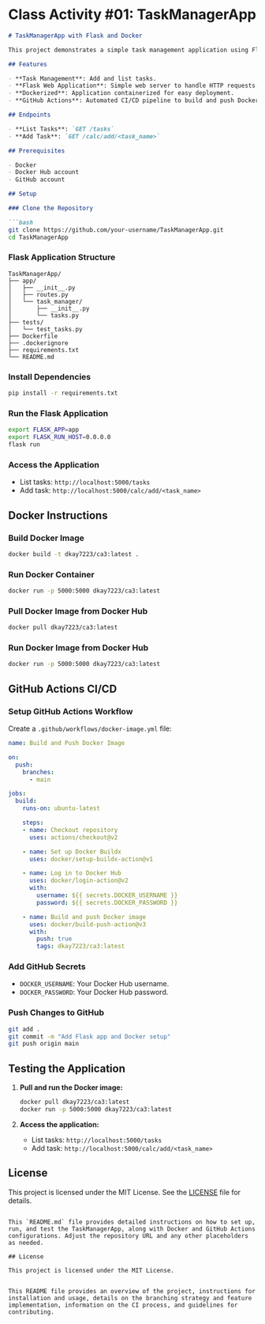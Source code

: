 
# Class Activity #01: TaskManagerApp

```markdown
# TaskManagerApp with Flask and Docker

This project demonstrates a simple task management application using Flask, Docker, and GitHub Actions for CI/CD. The application exposes endpoints to manage tasks and is containerized using Docker.

## Features

- **Task Management**: Add and list tasks.
- **Flask Web Application**: Simple web server to handle HTTP requests.
- **Dockerized**: Application containerized for easy deployment.
- **GitHub Actions**: Automated CI/CD pipeline to build and push Docker images to Docker Hub.

## Endpoints

- **List Tasks**: `GET /tasks`
- **Add Task**: `GET /calc/add/<task_name>`

## Prerequisites

- Docker
- Docker Hub account
- GitHub account

## Setup

### Clone the Repository

```bash
git clone https://github.com/your-username/TaskManagerApp.git
cd TaskManagerApp
```

### Flask Application Structure

```
TaskManagerApp/
├── app/
│   ├── __init__.py
│   ├── routes.py
│   └── task_manager/
│       ├── __init__.py
│       └── tasks.py
├── tests/
│   └── test_tasks.py
├── Dockerfile
├── .dockerignore
├── requirements.txt
└── README.md
```

### Install Dependencies

```bash
pip install -r requirements.txt
```

### Run the Flask Application

```bash
export FLASK_APP=app
export FLASK_RUN_HOST=0.0.0.0
flask run
```

### Access the Application

- List tasks: `http://localhost:5000/tasks`
- Add task: `http://localhost:5000/calc/add/<task_name>`

## Docker Instructions

### Build Docker Image

```bash
docker build -t dkay7223/ca3:latest .
```

### Run Docker Container

```bash
docker run -p 5000:5000 dkay7223/ca3:latest
```

### Pull Docker Image from Docker Hub

```bash
docker pull dkay7223/ca3:latest
```

### Run Docker Image from Docker Hub

```bash
docker run -p 5000:5000 dkay7223/ca3:latest
```

## GitHub Actions CI/CD

### Setup GitHub Actions Workflow

Create a `.github/workflows/docker-image.yml` file:

```yaml
name: Build and Push Docker Image

on:
  push:
    branches:
      - main

jobs:
  build:
    runs-on: ubuntu-latest

    steps:
    - name: Checkout repository
      uses: actions/checkout@v2

    - name: Set up Docker Buildx
      uses: docker/setup-buildx-action@v1

    - name: Log in to Docker Hub
      uses: docker/login-action@v2
      with:
        username: ${{ secrets.DOCKER_USERNAME }}
        password: ${{ secrets.DOCKER_PASSWORD }}

    - name: Build and push Docker image
      uses: docker/build-push-action@v3
      with:
        push: true
        tags: dkay7223/ca3:latest
```

### Add GitHub Secrets

- `DOCKER_USERNAME`: Your Docker Hub username.
- `DOCKER_PASSWORD`: Your Docker Hub password.

### Push Changes to GitHub

```bash
git add .
git commit -m "Add Flask app and Docker setup"
git push origin main
```

## Testing the Application

1. **Pull and run the Docker image:**
   ```bash
   docker pull dkay7223/ca3:latest
   docker run -p 5000:5000 dkay7223/ca3:latest
   ```

2. **Access the application:**
   - List tasks: `http://localhost:5000/tasks`
   - Add task: `http://localhost:5000/calc/add/<task_name>`

## License

This project is licensed under the MIT License. See the [LICENSE](LICENSE) file for details.

```

This `README.md` file provides detailed instructions on how to set up, run, and test the TaskManagerApp, along with Docker and GitHub Actions configurations. Adjust the repository URL and any other placeholders as needed.

## License

This project is licensed under the MIT License.


This README file provides an overview of the project, instructions for installation and usage, details on the branching strategy and feature implementation, information on the CI process, and guidelines for contributing.
